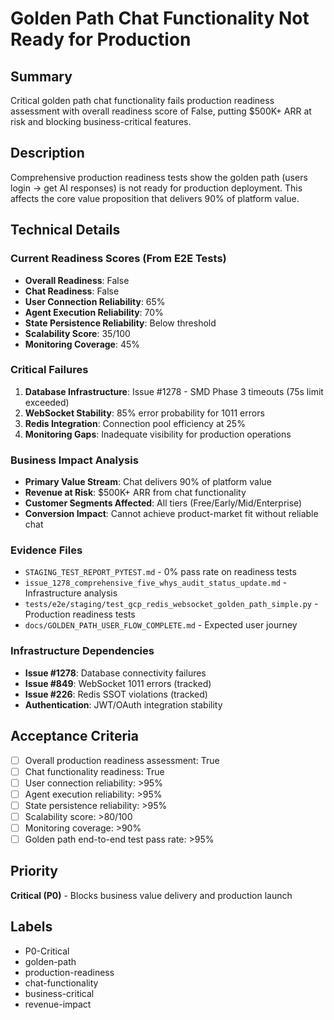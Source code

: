 # Golden Path Chat Functionality Not Ready for Production

## Summary
Critical golden path chat functionality fails production readiness assessment with overall readiness score of False, putting $500K+ ARR at risk and blocking business-critical features.

## Description
Comprehensive production readiness tests show the golden path (users login → get AI responses) is not ready for production deployment. This affects the core value proposition that delivers 90% of platform value.

## Technical Details

### Current Readiness Scores (From E2E Tests)
- **Overall Readiness**: False
- **Chat Readiness**: False
- **User Connection Reliability**: 65%
- **Agent Execution Reliability**: 70%
- **State Persistence Reliability**: Below threshold
- **Scalability Score**: 35/100
- **Monitoring Coverage**: 45%

### Critical Failures
1. **Database Infrastructure**: Issue #1278 - SMD Phase 3 timeouts (75s limit exceeded)
2. **WebSocket Stability**: 85% error probability for 1011 errors
3. **Redis Integration**: Connection pool efficiency at 25%
4. **Monitoring Gaps**: Inadequate visibility for production operations

### Business Impact Analysis
- **Primary Value Stream**: Chat delivers 90% of platform value
- **Revenue at Risk**: $500K+ ARR from chat functionality
- **Customer Segments Affected**: All tiers (Free/Early/Mid/Enterprise)
- **Conversion Impact**: Cannot achieve product-market fit without reliable chat

### Evidence Files
- `STAGING_TEST_REPORT_PYTEST.md` - 0% pass rate on readiness tests
- `issue_1278_comprehensive_five_whys_audit_status_update.md` - Infrastructure analysis
- `tests/e2e/staging/test_gcp_redis_websocket_golden_path_simple.py` - Production readiness tests
- `docs/GOLDEN_PATH_USER_FLOW_COMPLETE.md` - Expected user journey

### Infrastructure Dependencies
- **Issue #1278**: Database connectivity failures
- **Issue #849**: WebSocket 1011 errors (tracked)
- **Issue #226**: Redis SSOT violations (tracked)
- **Authentication**: JWT/OAuth integration stability

## Acceptance Criteria
- [ ] Overall production readiness assessment: True
- [ ] Chat functionality readiness: True
- [ ] User connection reliability: >95%
- [ ] Agent execution reliability: >95%
- [ ] State persistence reliability: >95%
- [ ] Scalability score: >80/100
- [ ] Monitoring coverage: >90%
- [ ] Golden path end-to-end test pass rate: >95%

## Priority
**Critical (P0)** - Blocks business value delivery and production launch

## Labels
- P0-Critical
- golden-path
- production-readiness
- chat-functionality
- business-critical
- revenue-impact
